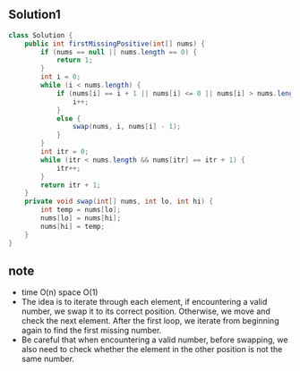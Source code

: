 ## Solution1
``` java
class Solution {
    public int firstMissingPositive(int[] nums) {
        if (nums == null || nums.length == 0) {
            return 1;
        }
        int i = 0;
        while (i < nums.length) {
            if (nums[i] == i + 1 || nums[i] <= 0 || nums[i] > nums.length || nums[nums[i] - 1] == nums[i]) {
                i++;
            }
            else {
                swap(nums, i, nums[i] - 1);
            }
        }
        int itr = 0;
        while (itr < nums.length && nums[itr] == itr + 1) {
            itr++;
        }
        return itr + 1;
    }
    private void swap(int[] nums, int lo, int hi) {
        int temp = nums[lo];
        nums[lo] = nums[hi];
        nums[hi] = temp;
    }
}
```

## note
* time O(n) space O(1)
* The idea is to iterate through each element, if encountering a valid number, we swap it to its correct position. Otherwise, we
move and check the next element. After the first loop, we iterate from beginning again to find the first missing number.
* Be careful that when encountering a valid number, before swapping, we also need to check whether the element in the other 
position is not the same number.
